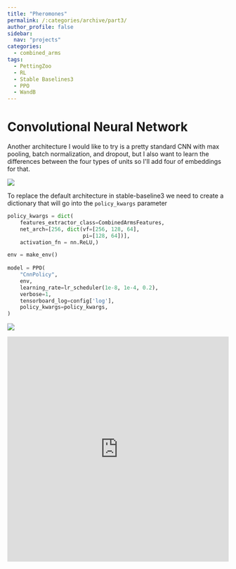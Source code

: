 ```yaml
---
title: "Pheromones"
permalink: /:categories/archive/part3/
author_profile: false
sidebar:
  nav: "projects"
categories:
  - combined_arms
tags:
  - PettingZoo
  - RL
  - Stable Baselines3
  - PPO
  - WandB
---
```


# Convolutional Neural Network
Another architecture I would like to try is a pretty standard CNN with max pooling, batch normalization, and dropout, but I also want to learn the differences between the four types of units so I'll add four of embeddings for that.
<p>
    <img src="https://filipinogambino.github.io/ngorichs/assets/images/cnn.jpg">
</p>

To replace the default architecture in stable-baseline3 we need to create a dictionary that will go into the `policy_kwargs` parameter
```python
policy_kwargs = dict(
    features_extractor_class=CombinedArmsFeatures,
    net_arch=[256, dict(vf=[256, 128, 64],
                        pi=[128, 64])],
    activation_fn = nn.ReLU,)

env = make_env()
                     
model = PPO(
    "CnnPolicy",
    env,
    learning_rate=lr_scheduler(1e-8, 1e-4, 0.2),
    verbose=1,
    tensorboard_log=config['log'],
    policy_kwargs=policy_kwargs,
)
```
<p>
    <img src="https://filipinogambino.github.io/ngorichs/assets/images/cnn_emb_wandb.jpg">
</p>

<iframe src="https://wandb.ai/filipinogambino/Combined_Arms_v6/reports/Shared-panel-22-06-07-13-06-30--VmlldzoyMTI5OTk3" title="WandB" style="border:none;height:512px;width:100%"></iframe>

